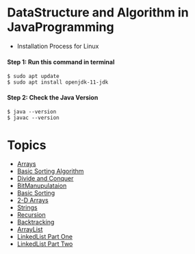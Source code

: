 # DataStructure and Algorithm in JavaProgramming

* Installation Process for Linux

#### Step 1: Run this command in terminal
```
$ sudo apt update
$ sudo apt install openjdk-11-jdk
```

#### Step 2: Check the Java Version
```
$ java --version
$ javac --version
```
#

# Topics

 
* [Arrays](https://github.com/Anjeelchaudhary/JavaCode/tree/master/13.Arrays)
* [Basic Sorting Algorithm](https://github.com/Anjeelchaudhary/JavaCode/tree/master/14.Basic%20sorting%20Algorithm)
* [Divide and Conquer](https://github.com/Anjeelchaudhary/JavaCode/tree/master/20.Divide%20and%20Conquer)
* [BitManupulataion](https://github.com/Anjeelchaudhary/JavaCode/tree/master/17.BItManupulataion)
* [Basic Sorting](https://github.com/Anjeelchaudhary/JavaCode/tree/master/14.Basic%20sorting%20Algorithm)
* [2-D Arrays](https://github.com/Anjeelchaudhary/JavaCode/tree/master/15.2-D%20Arrays)
* [Strings](https://github.com/Anjeelchaudhary/JavaCode/tree/master/16.String)
* [Recursion](https://github.com/Anjeelchaudhary/JavaCode/tree/master/19.Recursion)
* [Backtracking](https://github.com/Anjeelchaudhary/JavaCode/tree/master/22.Backtracking)
* [ArrayList](https://github.com/Anjeelchaudhary/JavaCode/tree/master/23.ArrayList)
* [LinkedList Part One](https://github.com/Anjeelchaudhary/JavaCode/tree/master/24.linkedListPartONe)
* [LinkedList Part Two](https://github.com/Anjeelchaudhary/JavaCode/tree/master/25.LinkedListPartTwo)
